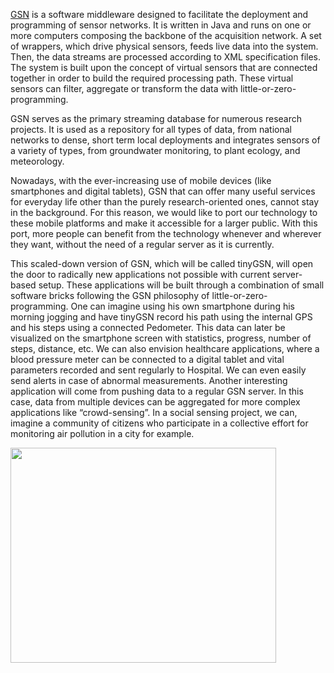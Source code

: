 [GSN](http://gsn.sf.net) is a software middleware designed to facilitate the deployment and programming of sensor networks.   It is written in Java and runs on one or more computers composing the backbone of the acquisition network.   A set of wrappers, which drive physical sensors, feeds live data into the system. Then, the data streams are processed according to XML specification files. The system is built upon the concept of virtual sensors that are connected together in order to build the required processing path. These virtual sensors can filter, aggregate or transform the data with little-or-zero-programming.

GSN serves as the primary streaming database for numerous research projects. It is used as a repository for all types of data, from national networks to dense, short term local deployments and integrates sensors of a variety of types, from groundwater monitoring, to plant ecology, and meteorology.

Nowadays, with the ever-increasing use of mobile devices (like smartphones and digital tablets), GSN that can offer many useful services for everyday life other than the purely research-oriented ones, cannot stay in the background. For this reason, we would like to port our technology to these mobile platforms and make it accessible for a larger public. With this port, more people can benefit from the technology whenever and wherever they want, without the need of a regular server as it is currently.

This scaled-down version of GSN, which will be called tinyGSN, will open the door to radically new applications not possible with current server-based setup. These applications will be built through a combination of small software bricks following the GSN philosophy of little-or-zero-programming. One can imagine using his own smartphone during his morning jogging and have tinyGSN record his path using the internal GPS and his steps using a connected Pedometer. This data can later be visualized on the smartphone screen with statistics, progress, number of steps, distance, etc. We can also envision healthcare applications, where a blood pressure meter can be connected to a digital tablet and vital parameters recorded and sent regularly to Hospital. We can even easily send alerts in case of abnormal measurements. Another interesting application will come from pushing data to a regular GSN server. In this case, data from multiple devices can be aggregated for more complex applications like “crowd-sensing”. In a social sensing project, we can, imagine a community of citizens who participate in a collective effort for monitoring air pollution in a city for example.

<a href='http://www.youtube.com/watch?feature=player_embedded&v=YdQL2FmwEIM' target='_blank'><img src='http://img.youtube.com/vi/YdQL2FmwEIM/0.jpg' width='425' height=344 /></a>